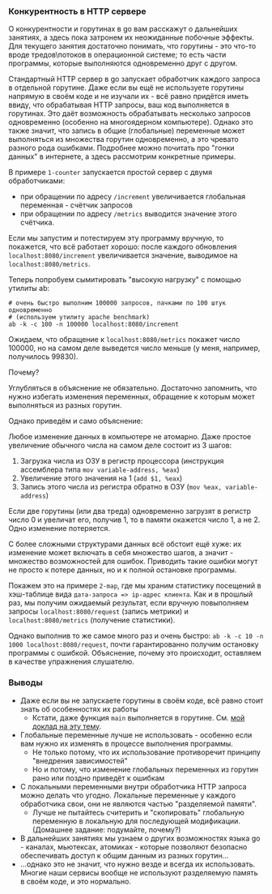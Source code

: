 ### Конкурентность в HTTP сервере

О конкурентности и горутинах в go вам расскажут о дальнейших занятиях, а здесь пока затронем их неожиданные побочные эффекты. 
Для текущего занятия достаточно понимать, что горутины - это что-то вроде тредов\потоков в операционной системе; то есть части программы, которые выполняются одновременно друг с другом.

Стандартный HTTP сервер в go запускает обработчик каждого запроса в отдельной горутине. Даже если вы ещё не используете горутины напрямую в своём коде и не изучали их - всё равно придётся иметь ввиду, что обрабатывая HTTP запросы, ваш код выполняется в горутинах. 
 Это даёт возможность обрабатывать несколько запросов одновременно (особенно на многоядерном компьютере). Однако это также значит, что запись в общие (глобальные) переменные может выполняться из множества горутин одновременно, а это чревато разного рода ошибками. Подробнее можно почитать про "гонки данных" в интернете, а здесь рассмотрим конкретные примеры.

В примере `1-counter` запускается простой сервер с двумя обработчиками:
- при обращении по адресу `/increment` увеличивается глобальная переменная - счётчик запросов
- при обращении по адресу `/metrics` выводится значение этого счётчика.

Если мы запустим и потестируем эту программу вручную, то покажется, что всё работает хорошо:
после каждого обновления `localhost:8080/increment` увеличивается значение, выводимое на `localhost:8080/metrics`.

Теперь попробуем сымитировать "высокую нагрузку" с помощью утилиты ab:

```
# очень быстро выполним 100000 запросов, пачками по 100 штук одновременно
# (используем утилиту apache benchmark)
ab -k -c 100 -n 100000 localhost:8080/increment
```

Ожидаем, что обращение к `localhost:8080/metrics` покажет число 100000, но на самом деле выведется число меньше (у меня, например, получилось 99830).

Почему?

Углубляться в объяснение не обязательно. Достаточно запомнить, что нужно избегать изменения переменных, обращение к которым может выполняться из разных горутин.

Однако приведём и само объяснение:

Любое изменение данных в компьютере не атомарно. Даже простое увеличение обычного числа на самом деле состоит из 3 шагов:
1. Загрузка числа из ОЗУ в регистр процессора (инструкция ассемблера типа `mov variable-address, %eax`)
2. Увеличение этого значения на 1 (`add $1, %eax`)
3. Запись этого числа из регистра обратно в ОЗУ (`mov %eax, variable-address`)

Если две горутины (или два треда) одновременно загрузят в регистр число 0 и увеличат его, получив 1, то в памяти окажется число 1, а не 2. Одно изменение потеряется. 

С более сложными структурами данных всё обстоит ещё хуже: их изменение может включать в себя множество шагов, а значит - множество возможностей для ошибок. Приводить такие ошибки могут не просто к потере данных, но и к полной остановке программы.

Покажем это на примере `2-map`, где мы храним статистику посещений в хэш-таблице вида `дата-запроса => ip-адрес клиента`. Как и в прошлый раз, мы получим ожидаемый результат, если вручную повыполняем запросы `localhost:8080/request` (запись метрики) и `localhost:8080/metrics` (получение статистики).

Однако выполнив то же самое много раз и очень быстро: `ab -k -c 10 -n 1000 localhost:8080/request`, почти гарантированно получим остановку программы с ошибкой.
Объяснение, почему это происходит, оставляем в качестве упражнения слушателю.

### Выводы

* Даже если вы не запускаете горутины в своём коде, всё равно стоит знать об особенностях их работы
  * Кстати, даже функция `main` выполняется в горутине. См. [мой доклад на эту тему](https://www.youtube.com/watch?v=rloqQY9CT8I).
* Глобальные переменные лучше не использовать - особенно если вам нужно их изменять в процессе выполнения программы.
  * Не только потому, что их использование противоречит принципу "внедрения зависимостей"
  * Но и потому, что изменение глобальных переменных из горутин рано или поздно приведёт к ошибкам
* С локальными переменными внутри обработчика HTTP запроса можно делать что угодно. Локальные переменные у каждого обработчика свои, они не являются частью "разделяемой памяти".
  * Лучше не пытайтесь считерить и "скопировать" глобальную переменную в локальную для последующей модификации. (Домашнее задание: подумайте, почему?) 
* В дальнейших занятиях мы узнаем о других возможностях языка go - каналах, мьютексах, атомиках - которые позволяют безопасно обеспечивать доступ к общим данным из разных горутин... 
* ...однако это не значит, что нужно везде и всегда их использовать. Многие наши сервисы вообще не используют разделяемую память в своём коде, и это нормально. 
